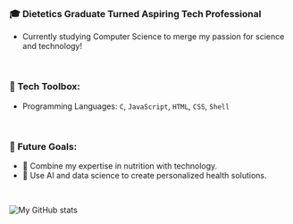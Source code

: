 ### 🎓 Dietetics Graduate Turned Aspiring Tech Professional
- Currently studying Computer Science to merge my passion for science and technology!
<br/>

### 🔧 Tech Toolbox:
- Programming Languages: `C`, `JavaScript`, `HTML`, `CSS`, `Shell`
<br/>

### 🌟 Future Goals:
- 🔬 Combine my expertise in nutrition with technology.  
- 🤖 Use AI and data science to create personalized health solutions.
<br/>
  

![My GitHub stats](https://github-readme-stats.vercel.app/api?username=adzhl&show_icons=true&theme=transparent&hide_rank=true)

